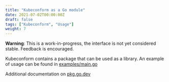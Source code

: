 ```yaml
---
title: "Kubeconform as a Go module"
date: 2021-07-02T00:00:00Z
draft: false
tags: ["Kubeconform", "Usage"]
weight: 7
---
```


**Warning**: This is a work-in-progress, the interface is not yet considered stable. Feedback is encouraged.

Kubeconform contains a package that can be used as a library.
An example of usage can be found in [examples/main.go](https://github.com/redacid/kubeconform/tree/master/examples/main.go)

Additional documentation on [pkg.go.dev](https://pkg.go.dev/github.com/redacid/kubeconform/pkg/validator)